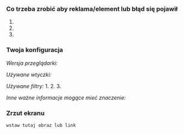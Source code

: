 <!--
Dziękujemy za zgłoszenie na rzecz Polskich Filtrów AdBlock & uBlock
--> 
### Co trzeba zrobić aby reklama/element lub błąd się pojawił
1. 
2. 
3. 


### Twoja konfiguracja
*Wersja przeglądarki:*

*Używane wtyczki:*

*Używane filtry:*
1. 
2. 
3. 

*Inne ważne informacje mogące mieć znaczenie:*


### Zrzut ekranu
```
wstaw tutaj obraz lub link
```
